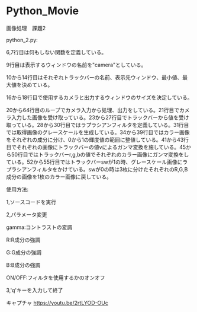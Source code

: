 # Python_Movie
画像処理　課題2

python_2.py:

6,7行目は何もしない関数を定義している。

9行目は表示するウィンドウの名前を"camera"としている。

10から14行目はそれぞれトラックバーの名前、表示先ウィンドウ、最小値、最大値を決めている。

16から18行目で使用するカメラと出力するウィンドウのサイズを決定している。

20から64行目のループでカメラ入力から処理、出力をしている。21行目でカメラ入力した画像を受け取っている。23から27行目でトラックバーから値を受け取っている。28から30行目ではラプラシアンフィルタを定義している。31行目では取得画像のグレースケールを生成している。34から39行目ではカラー画像をそれぞれの成分に分け、0から1の輝度値の範囲に整値している。41から43行目でそれぞれの画像にトラックバーの値vによるガンマ変換を施している。45から50行目ではトラックバーr,g,bの値でそれぞれのカラー画像にガンマ変換をしている。52から55行目ではトラックバーswが1の時、グレースケール画像にラプラシアンフィルタをかけている。swが0の時は3枚に分けたそれぞれのR,G,B成分の画像を1枚のカラー画像に戻している。


使用方法:

1,ソースコードを実行

2,パラメータ変更

  gamma:コントラストの変調
  
  R:R成分の強調
  
  G:G成分の強調
  
  B:B成分の強調
  
  ON/OFF:フィルタを使用するかのオンオフ
  
 3,'q'キーを入力して終了
 

キャプチャ
https://youtu.be/2rtLYOD-OUc
